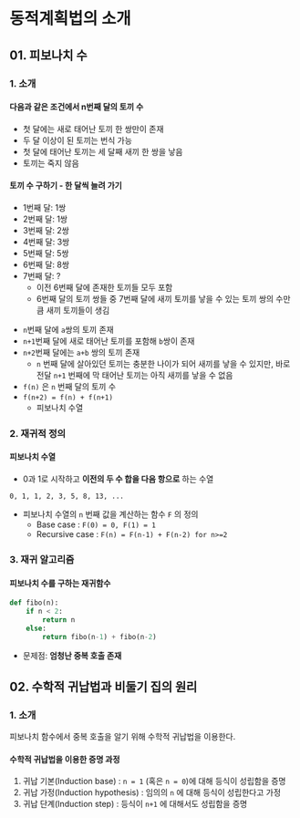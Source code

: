 # 동적계획법의 소개

## 01. 피보나치 수

### 1. 소개

#### 다음과 같은 조건에서 n번째 달의 토끼 수

* 첫 달에는 새로 태어난 토끼 한 쌍만이 존재
* 두 달 이상이 된 토끼는 번식 가능
* 첫 달에 태어난 토끼는 세 달째 새끼 한 쌍을 낳음
* 토끼는 죽지 않음



#### 토끼 수 구하기 - 한 달씩 늘려 가기

- 1번째 달: 1쌍
- 2번째 달: 1쌍
- 3번째 달: 2쌍
- 4번째 달: 3쌍
- 5번째 달: 5쌍
- 6번째 달: 8쌍
- 7번째 달: ?
  - 이전 6번째 달에 존재한 토끼들 모두 포함
  - 6번째 달의 토끼 쌍들 중 7번째 달에 새끼 토끼를 낳을 수 있는 토끼 쌍의 수만큼 새끼 토끼들이 생김



* `n`번째 달에 `a`쌍의 토끼 존재
* `n+1`번째 달에 새로 태어난 토끼를 포함해 `b`쌍이 존재
* `n+2`번째 달에는 `a+b` 쌍의 토끼 존재
  * `n` 번째 달에 살아있던 토끼는 충분한 나이가 되어 새끼를 낳을 수 있지만, 바로 전달 `n+1` 번째에 막 태어난 토끼는 아직 새끼를 낳을 수 없음
* `f(n)` 은 `n` 번째 달의 토끼 수
* `f(n+2) = f(n) + f(n+1)`
  * 피보나치 수열



### 2. 재귀적 정의

#### 피보나치 수열

* 0과 1로 시작하고 __이전의 두 수 합을 다음 항으로__ 하는 수열

```
0, 1, 1, 2, 3, 5, 8, 13, ...
```

* 피보나치 수열의 `n` 번째 값을 계산하는 함수 `F` 의 정의
  * Base case : `F(0) = 0, F(1) = 1`
  * Recursive case : `F(n) = F(n-1) + F(n-2) for n>=2`



### 3. 재귀 알고리즘

#### 피보나치 수를 구하는 재귀함수

```python
def fibo(n):
    if n < 2:
        return n
   	else:
        return fibo(n-1) + fibo(n-2)
```

* 문제점: __엄청난 중복 호출 존재__



## 02. 수학적 귀납법과 비둘기 집의 원리

### 1. 소개

피보나치 함수에서 중복 호출을 알기 위해 수학적 귀납법을 이용한다.

#### 수학적 귀납법을 이용한 증명 과정

1. 귀납 기본(Induction base) : `n = 1` (혹은 `n = 0`)에 대해 등식이 성립함을 증명
2. 귀납 가정(Induction hypothesis) : 임의의 `n` 에 대해 등식이 성립한다고 가정
3. 귀납 단계(Induction step) : 등식이 `n+1` 에 대해서도 성립함을 증명